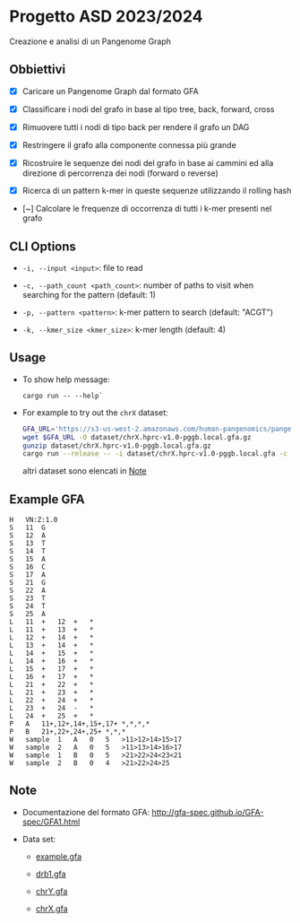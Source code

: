 # Progetto ASD 2023/2024

Creazione e analisi di un Pangenome Graph

## Obbiettivi

- [x] Caricare un Pangenome Graph dal formato GFA

- [x] Classificare i nodi del grafo in base al tipo tree, back, forward, cross

- [x] Rimuovere tutti i nodi di tipo back per rendere il grafo un DAG

- [x] Restringere il grafo alla componente connessa più grande

- [x] Ricostruire le sequenze dei nodi del grafo in base ai cammini ed alla direzione di percorrenza dei nodi (forward o reverse)

- [x] Ricerca di un pattern k-mer in queste sequenze utilizzando il rolling hash

- [~] Calcolare le frequenze di occorrenza di tutti i k-mer presenti nel grafo

## CLI Options

- `-i, --input <input>`: file to read

- `-c, --path_count <path_count>`: number of paths to visit when searching for the pattern (default: 1)

- `-p, --pattern <pattern>`: k-mer pattern to search (default: "ACGT")

- `-k, --kmer_size <kmer_size>`: k-mer length (default: 4)

## Usage

-   To show help message:

    ```
    cargo run -- --help`
    ```

-   For example to try out the `chrX` dataset:

    ```bash
    GFA_URL='https://s3-us-west-2.amazonaws.com/human-pangenomics/pangenomes/freeze/freeze1/pggb/chroms/chrX.hprc-v1.0-pggb.gfa.gz'
    wget $GFA_URL -O dataset/chrX.hprc-v1.0-pggb.local.gfa.gz
    gunzip dataset/chrX.hprc-v1.0-pggb.local.gfa.gz
    cargo run --release -- -i dataset/chrX.hprc-v1.0-pggb.local.gfa -c 2 -p ACGT -k 3
    ```

    altri dataset sono elencati in [Note](#Note)

## Example GFA

```
H	VN:Z:1.0
S	11	G
S	12	A
S	13	T
S	14	T
S	15	A
S	16	C
S	17	A
S	21	G
S	22	A
S	23	T
S	24	T
S	25	A
L	11	+	12	+	*
L	11	+	13	+	*
L	12	+	14	+	*
L	13	+	14	+	*
L	14	+	15	+	*
L	14	+	16	+	*
L	15	+	17	+	*
L	16	+	17	+	*
L	21	+	22	+	*
L	21	+	23	+	*
L	22	+	24	+	*
L	23	+	24	-	*
L	24	+	25	+	*
P	A	11+,12+,14+,15+,17+	*,*,*,*
P	B	21+,22+,24+,25+	*,*,*
W	sample	1	A	0	5	>11>12>14>15>17
W	sample	2	A	0	5	>11>13>14>16>17
W	sample	1	B	0	5	>21>22>24<23<21
W	sample	2	B	0	4	>21>22>24>25
```

## Note

-   Documentazione del formato GFA: http://gfa-spec.github.io/GFA-spec/GFA1.html

-   Data set:

    -   [example.gfa](https://github.com/jltsiren/gbwt-rs/blob/main/test-data/example.gfa)

    -   [drb1.gfa](https://github.com/pangenome/odgi/blob/master/test/DRB1-3123_unsorted.gfa)

    -   [chrY.gfa](https://s3-us-west-2.amazonaws.com/human-pangenomics/pangenomes/freeze/freeze1/pggb/chroms/chrY.hprc-v1.0-pggb.gfa.gz)

    -   [chrX.gfa](https://s3-us-west-2.amazonaws.com/human-pangenomics/pangenomes/freeze/freeze1/pggb/chroms/chrX.hprc-v1.0-pggb.gfa.gz)
